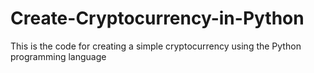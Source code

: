 # Create-Cryptocurrency-in-Python
This is the code for creating a simple cryptocurrency using the Python programming language
